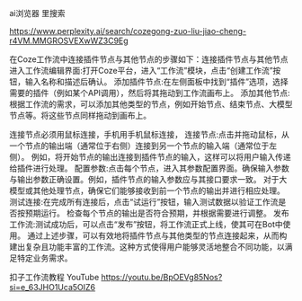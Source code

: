 
ai浏览器  里搜索

https://www.perplexity.ai/search/cozegong-zuo-liu-jiao-cheng-r4VM.MMGROSVEXwWZ3C9Eg


在Coze工作流中连接插件节点与其他节点的步骤如下：连接插件节点与其他节点
进入工作流编辑界面:打开Coze平台，进入“工作流”模块，点击“创建工作流”按钮，输入名称和描述后确认。
添加插件节点:在左侧面板中找到“插件”选项，选择需要的插件（例如某个API调用），然后将其拖动到工作流画布上。
添加其他节点:根据工作流的需求，可以添加其他类型的节点，例如开始节点、结束节点、大模型节点等。将这些节点同样拖动到画布上。

连接节点必须用鼠标连接，手机用手机鼠标连接，
连接节点:点击并拖动鼠标，从一个节点的输出端（通常位于右侧）连接到另一个节点的输入端（通常位于左侧）。
例如，将开始节点的输出连接到插件节点的输入，这样可以将用户输入传递给插件进行处理。
配置参数:点击每个节点，进入其参数配置界面。确保输入参数与输出参数正确设置。例如，插件节点的输入参数应与其接口要求一致。
对于大模型或其他处理节点，确保它们能够接收到前一个节点的输出并进行相应处理。
测试连接:在完成所有连接后，点击“试运行”按钮，输入测试数据以验证工作流是否按预期运行。
检查每个节点的输出是否符合预期，并根据需要进行调整。
发布工作流:测试成功后，可以点击“发布”按钮，将工作流正式上线，使其可在Bot中使用。
通过上述步骤，可以有效地将插件节点与其他类型的节点连接起来，从而构建出复杂且功能丰富的工作流。这种方式使得用户能够灵活地整合不同功能，以满足特定业务需求。

扣子工作流教程 YouTube
https://youtu.be/BpOEVg85Nos?si=e_63JHO1Uca5OIZ6

